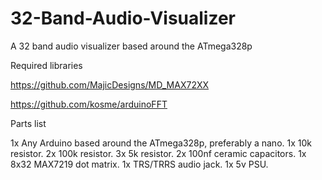 # 32-Band-Audio-Visualizer
A 32 band audio visualizer based around the ATmega328p 

Required libraries

https://github.com/MajicDesigns/MD_MAX72XX

https://github.com/kosme/arduinoFFT

Parts list

1x Any Arduino based around the ATmega328p, preferably a nano.
1x 10k resistor.
2x 100k resistor.
3x 5k resistor.
2x 100nf ceramic capacitors.
1x 8x32 MAX7219 dot matrix.
1x TRS/TRRS audio jack.
1x 5v PSU.

